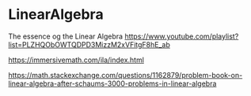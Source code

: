 # LinearAlgebra

The essence og the Linear Algebra
https://www.youtube.com/playlist?list=PLZHQObOWTQDPD3MizzM2xVFitgF8hE_ab

https://immersivemath.com/ila/index.html

https://math.stackexchange.com/questions/1162879/problem-book-on-linear-algebra-after-schaums-3000-problems-in-linear-algebra
